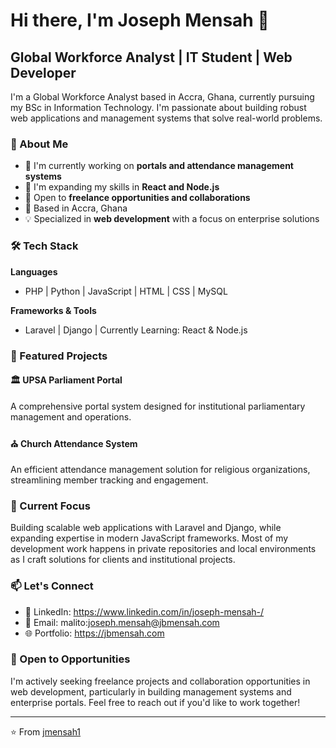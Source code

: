 # Hi there, I'm Joseph Mensah 👋

## Global Workforce Analyst | IT Student | Web Developer

I'm a Global Workforce Analyst based in Accra, Ghana, currently pursuing my BSc in Information Technology. I'm passionate about building robust web applications and management systems that solve real-world problems.

### 🚀 About Me

- 🔭 I'm currently working on **portals and attendance management systems**
- 🌱 I'm expanding my skills in **React and Node.js**
- 💼 Open to **freelance opportunities and collaborations**
- 📍 Based in Accra, Ghana
- 💡 Specialized in **web development** with a focus on enterprise solutions

### 🛠️ Tech Stack

**Languages**
- PHP | Python | JavaScript | HTML | CSS | MySQL

**Frameworks & Tools**
- Laravel | Django | Currently Learning: React & Node.js

### 💼 Featured Projects

#### 🏛️ UPSA Parliament Portal
A comprehensive portal system designed for institutional parliamentary management and operations.

#### ⛪ Church Attendance System
An efficient attendance management solution for religious organizations, streamlining member tracking and engagement.

### 🎯 Current Focus

Building scalable web applications with Laravel and Django, while expanding expertise in modern JavaScript frameworks. Most of my development work happens in private repositories and local environments as I craft solutions for clients and institutional projects.

### 📫 Let's Connect

- 💼 LinkedIn: https://www.linkedin.com/in/joseph-mensah-/
- 📧 Email: malito:joseph.mensah@jbmensah.com
- 🌐 Portfolio: https://jbmensah.com

### 🤝 Open to Opportunities

I'm actively seeking freelance projects and collaboration opportunities in web development, particularly in building management systems and enterprise portals. Feel free to reach out if you'd like to work together!

---

⭐️ From [jmensah1](https://github.com/jmensah1)
